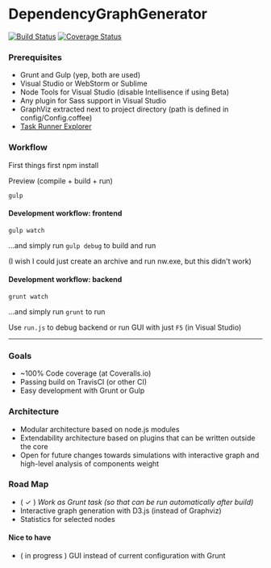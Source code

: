﻿# DependencyGraphGenerator

[![Build Status](https://travis-ci.org/jsek/AngularDependencyGraph.svg?branch=master)](https://travis-ci.org/jsek/AngularDependencyGraph) [![Coverage Status](https://coveralls.io/repos/jsek/AngularDependencyGraph/badge.png)](https://coveralls.io/r/jsek/AngularDependencyGraph)

### Prerequisites
* Grunt and Gulp (yep, both are used)
* Visual Studio or WebStorm or Sublime
* Node Tools for Visual Studio (disable Intellisence if using Beta)
* Any plugin for Sass support in Visual Studio
* GraphViz extracted next to project directory (path is defined in config/Config.coffee)
* [Task Runner Explorer](http://visualstudiogallery.msdn.microsoft.com/8e1b4368-4afb-467a-bc13-9650572db708)

### Workflow

First things first
    npm install

Preview (compile + build + run)

	gulp

#### Development workflow: frontend

	gulp watch
    
...and simply run `gulp debug` to build and run

(I wish I could just create an archive and run nw.exe, but this didn't work)

#### Development workflow: backend

	grunt watch
    
...and simply run `grunt` to run

Use `run.js` to debug backend or run GUI with just `F5` (in Visual Studio) 

---

### Goals
* ~100% Code coverage (at Coveralls.io)
* Passing build on TravisCI (or other CI)
* Easy development with Grunt or Gulp

### Architecture
* Modular architecture based on node.js modules
* Extendability architecture based on plugins that can be written outside the core
* Open for future changes towards simulations with interactive graph and high-level analysis of components weight

### Road Map
* ( ✓ ) *Work as Grunt task (so that can be run automatically after build)*
* Interactive graph generation with D3.js (instead of Graphviz)
* Statistics for selected nodes

#### Nice to have
* ( in progress ) GUI instead of current configuration with Grunt
